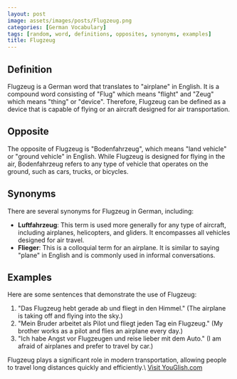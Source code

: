 ```yaml
---
layout: post
image: assets/images/posts/Flugzeug.png
categories: [German Vocabulary]
tags: [random, word, definitions, opposites, synonyms, examples]
title: Flugzeug
---
```


## Definition
Flugzeug is a German word that translates to "airplane" in English. It is a compound word consisting of "Flug" which means "flight" and "Zeug" which means "thing" or "device". Therefore, Flugzeug can be defined as a device that is capable of flying or an aircraft designed for air transportation.

## Opposite
The opposite of Flugzeug is "Bodenfahrzeug", which means "land vehicle" or "ground vehicle" in English. While Flugzeug is designed for flying in the air, Bodenfahrzeug refers to any type of vehicle that operates on the ground, such as cars, trucks, or bicycles.

## Synonyms
There are several synonyms for Flugzeug in German, including:
- **Luftfahrzeug**: This term is used more generally for any type of aircraft, including airplanes, helicopters, and gliders. It encompasses all vehicles designed for air travel.
- **Flieger**: This is a colloquial term for an airplane. It is similar to saying "plane" in English and is commonly used in informal conversations.

## Examples
Here are some sentences that demonstrate the use of Flugzeug:

1. "Das Flugzeug hebt gerade ab und fliegt in den Himmel." (The airplane is taking off and flying into the sky.)
2. "Mein Bruder arbeitet als Pilot und fliegt jeden Tag ein Flugzeug." (My brother works as a pilot and flies an airplane every day.)
3. "Ich habe Angst vor Flugzeugen und reise lieber mit dem Auto." (I am afraid of airplanes and prefer to travel by car.)

Flugzeug plays a significant role in modern transportation, allowing people to travel long distances quickly and efficiently.\ <a id="yg-widget-0" class="youglish-widget" data-query="Flugzeug" data-lang="german" data-components="8412" data-auto-start="0" data-bkg-color="theme_light" data-title="How%20to%20pronounce%20Flugzeug%20in%20German"  rel="nofollow" href="https://youglish.com">Visit YouGlish.com</a><script async src="https://youglish.com/public/emb/widget.js" charset="utf-8"></script>